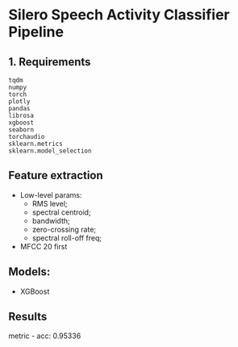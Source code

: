 # Silero Speech Activity Classifier Pipeline

## 1. Requirements
```
tqdm
numpy
torch
plotly
pandas
librosa
xgboost
seaborn
torchaudio
sklearn.metrics
sklearn.model_selection
```
## Feature extraction
- Low-level params:
  - RMS level; 
  - spectral centroid; 
  - bandwidth; 
  - zero-crossing rate; 
  - spectral roll-off freq;
- MFCC 20 first

## Models:
- XGBoost 

## Results
metric - acc: 0.95336
